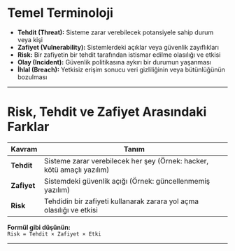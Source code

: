 # Temel Terminoloji

- **Tehdit (Threat):** Sisteme zarar verebilecek potansiyele sahip durum veya kişi  
- **Zafiyet (Vulnerability):** Sistemlerdeki açıklar veya güvenlik zayıflıkları
- **Risk:** Bir zafiyetin bir tehdit tarafından istismar edilme olasılığı ve etkisi
- **Olay (Incident):** Güvenlik politikasına aykırı bir durumun yaşanması
- **İhlal (Breach):** Yetkisiz erişim sonucu veri gizliliğinin veya bütünlüğünün bozulması

---

# Risk, Tehdit ve Zafiyet Arasındaki Farklar

| Kavram      | Tanım                                                                 |
|-------------|------------------------------------------------------------------------|
| **Tehdit**  | Sisteme zarar verebilecek her şey (Örnek: hacker, kötü amaçlı yazılım) |
| **Zafiyet** | Sistemdeki güvenlik açığı (Örnek: güncellenmemiş yazılım)              |
| **Risk**    | Tehdidin bir zafiyeti kullanarak zarara yol açma olasılığı ve etkisi   |

**Formül gibi düşünün:**  
`Risk = Tehdit × Zafiyet × Etki`

---
